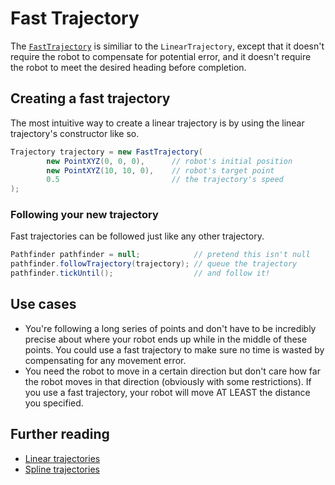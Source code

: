 # Fast Trajectory
The [`FastTrajectory`](./pathfinder2-core/src/main/java/me/wobblyyyy/pathfinder2/trajectory/FastTrajectory.java)
is similiar to the `LinearTrajectory`, except that it doesn't require the
robot to compensate for potential error, and it doesn't require the robot
to meet the desired heading before completion.

## Creating a fast trajectory
The most intuitive way to create a linear trajectory is by using the
linear trajectory's constructor like so.
```java
Trajectory trajectory = new FastTrajectory(
        new PointXYZ(0, 0, 0),      // robot's initial position
        new PointXYZ(10, 10, 0),    // robot's target point
        0.5                         // the trajectory's speed
);
```

### Following your new trajectory
Fast trajectories can be followed just like any other trajectory.
```java
Pathfinder pathfinder = null;            // pretend this isn't null
pathfinder.followTrajectory(trajectory); // queue the trajectory
pathfinder.tickUntil();                  // and follow it!
```

## Use cases
- You're following a long series of points and don't have to be incredibly
  precise about where your robot ends up while in the middle of these
  points. You could use a fast trajectory to make sure no time is wasted
  by compensating for any movement error.
- You need the robot to move in a certain direction but don't care how far
  the robot moves in that direction (obviously with some restrictions). If
  you use a fast trajectory, your robot will move AT LEAST the distance you
  specified.

## Further reading
- [Linear trajectories](03_linear_trajectory.md)
- [Spline trajectories](04_advanced_spline_trajectory.md)

